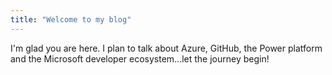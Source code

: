 ```yaml
---
title: "Welcome to my blog"
---
```


I'm glad you are here. I plan to talk about Azure, GitHub, the Power platform and the Microsoft developer ecosystem...let the journey begin!
